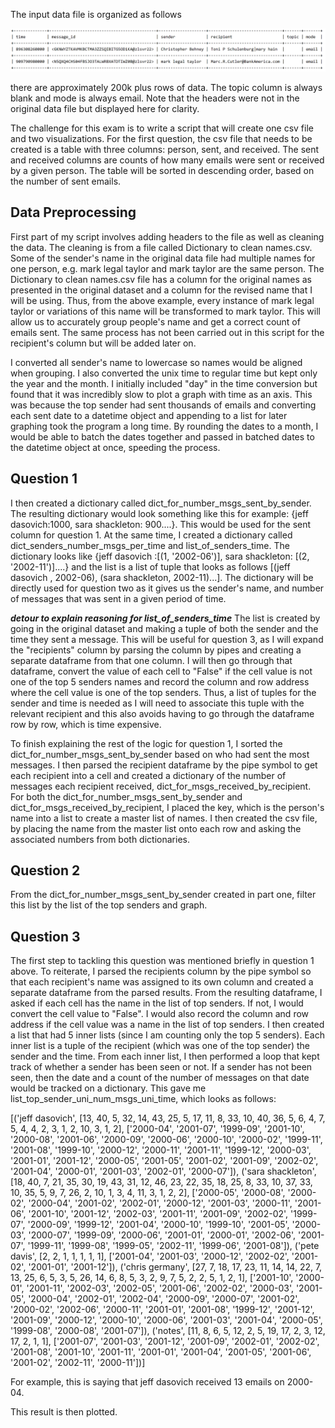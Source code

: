 The input data file is organized as follows

![](Images/image_for_markdown.PNG)

there are approximately 200k plus rows of data. The topic column is always blank and mode is always email. Note that the headers were not in
the original data file but displayed here for clarity. 

The challenge for this exam is to write a script that will create one csv file and two visualizations. For the first question, the csv file
that needs to be created is a table with three columns: person, sent, and received. The sent and received columns are counts of how many
emails were sent or received by a given person. The table will be sorted in descending order, based on the number of sent emails. 

## Data Preprocessing 
First part of my script involves adding headers to the file as well as cleaning the data. The cleaning is from a file called
Dictionary to clean names.csv. Some of the sender's name in the original data file had multiple names for one person, e.g.
mark legal taylor and mark taylor are the same person. The Dictionary to clean names.csv file has a column for the original names as presented
in the original dataset and a column for the revised name that I will be using. Thus, from the above example, every instance of 
mark legal taylor or variations of this name will be transformed to mark taylor. This will allow us to accurately group people's name and
get a correct count of emails sent. The same process has not been carried out in this script for the recipient's column but will be added
later on. 

I converted all sender's name to lowercase so names would be aligned when grouping. I also converted the unix time to regular time but kept
only the year and the month. I initially included "day" in the time conversion but found that it was incredibly slow to plot a graph with 
time as an axis. This was because the top sender had sent thousands of emails and converting each sent date to a datetime object and appending
to a list for later graphing took the program a long time. By rounding the dates to a month, I would be able to batch the dates together and
passed in batched dates to the datetime object at once, speeding the process. 

## Question 1
I then created a dictionary called dict_for_number_msgs_sent_by_sender. The resulting dictionary would look something like this for example:
{jeff dasovich:1000, sara shackleton: 900....}. This would be used for the sent column for question 1. At the same time, I created a dictionary
called dict_senders_number_msgs_per_time and list_of_senders_time. The dictionary looks like 
{jeff dasovich :[(1, '2002-06')], sara shackleton: [(2, '2002-11')]....} and the list is a list of tuple that looks as follows
[(jeff dasovich , 2002-06), (sara shackleton, 2002-11)...]. The dictionary will be directly used for question two as it gives us the sender's
name, and number of messages that was sent in a given period of time. 

***detour to explain reasoning for list_of_senders_time***
The list is created by going in the original dataset and making a tuple of both the sender and the time they sent a message. This will be useful for question 3, as I will expand the "recipients" column by parsing the
column by pipes and creating a separate dataframe from that one column. I will then go through that dataframe, convert the value of each cell to
"False" if the cell value is not one of the top 5 senders names and record the column and row address where the cell value is one of the
top senders. Thus, a list of tuples for the sender and time is needed as I will need to associate this tuple with the relevant recipient
and this also avoids having to go through the dataframe row by row, which is time expensive. 

To finish explaining the rest of the logic for question 1, I sorted the dict_for_number_msgs_sent_by_sender based on who had sent the most messages.
I then parsed the recipient dataframe by the pipe symbol to get each recipient into a cell and created a dictionary of the number of messages each recipient
received, dict_for_msgs_received_by_recipient. For both the dict_for_number_msgs_sent_by_sender and dict_for_msgs_received_by_recipient, I placed
the key, which is the person's name into a list to create a master list of names. I then created the csv file, by placing the name from the master
list onto each row and asking the associated numbers from both dictionaries. 

## Question 2
From the dict_for_number_msgs_sent_by_sender created in part one, filter this list by the list of the top senders and graph. 

## Question 3
The first step to tackling this question was mentioned briefly in question 1 above. To reiterate, I parsed the recipients column by the pipe
symbol so that each recipient's name was assigned to its own column and created a separate dataframe from the parsed results. From the resulting
dataframe, I asked if each cell has the name in the list of top senders. If not, I would convert the cell value to "False". I would also
record the column and row address if the cell value was a name in the list of top senders. I then created a list that had 5 inner lists (since
I am counting only the top 5 senders). Each inner list is a tuple of the recipient (which was one of the top sender) the sender and the time. 
From each inner list, I then performed a loop that kept track of whether a sender has been seen or not. If a sender has not been seen, 
then the date and a count of the number of messages on that date would be tracked on a dictionary. This gave me list_top_sender_uni_num_msgs_uni_time,
which looks as follows:

[('jeff dasovich', [13, 40, 5, 32, 14, 43, 25, 5, 17, 11, 8, 33, 10, 40, 36, 5, 6, 4, 7, 5, 4, 4, 2, 3, 1, 2, 10, 3, 1, 2], ['2000-04', '2001-07', '1999-09', '2001-10', '2000-08', '2001-06', '2000-09', '2000-06', '2000-10', '2000-02', '1999-11', '2001-08', '1999-10', '2000-12', '2000-11', '2001-11', '1999-12', '2000-03', '2001-01', '2001-12', '2000-05', '2001-05', '2001-02', '2001-09', '2002-02', '2001-04', '2000-01', '2001-03', '2002-01', '2000-07']), ('sara shackleton', [18, 40, 7, 21, 35, 30, 19, 43, 31, 12, 46, 23, 22, 35, 18, 25, 8, 33, 10, 37, 33, 10, 35, 5, 9, 7, 26, 2, 10, 1, 3, 4, 11, 3, 1, 2, 2], ['2000-05', '2000-08', '2000-02', '2000-04', '2001-02', '2002-01', '2000-12', '2001-03', '2000-11', '2001-06', '2001-10', '2001-12', '2002-03', '2001-11', '2001-09', '2002-02', '1999-07', '2000-09', '1999-12', '2001-04', '2000-10', '1999-10', '2001-05', '2000-03', '2000-07', '1999-09', '2000-06', '2001-01', '2000-01', '2002-06', '2001-07', '1999-11', '1999-08', '1999-05', '2002-11', '1999-06', '2001-08']), ('pete davis', [2, 2, 1, 1, 1, 1, 1], ['2001-04', '2001-03', '2000-12', '2002-02', '2001-02', '2001-01', '2001-12']), ('chris germany', [27, 7, 18, 17, 23, 11, 14, 14, 22, 7, 13, 25, 6, 5, 3, 5, 26, 14, 6, 8, 5, 3, 2, 9, 7, 5, 2, 2, 5, 1, 2, 1], ['2001-10', '2000-01', '2001-11', '2002-03', '2002-05', '2001-06', '2002-02', '2000-03', '2001-05', '2000-04', '2002-01', '2002-04', '2000-09', '2000-07', '2001-02', '2000-02', '2002-06', '2000-11', '2001-01', '2001-08', '1999-12', '2001-12', '2001-09', '2000-12', '2000-10', '2000-06', '2001-03', '2001-04', '2000-05', '1999-08', '2000-08', '2001-07']), ('notes', [11, 8, 6, 5, 12, 2, 5, 19, 17, 2, 3, 12, 17, 2, 1, 1], ['2001-07', '2001-03', '2001-12', '2001-09', '2002-01', '2002-02', '2001-08', '2001-10', '2001-11', '2001-01', '2001-04', '2001-05', '2001-06', '2001-02', '2002-11', '2000-11'])]
 
For example, this is saying that jeff dasovich received 13 emails on 2000-04. 

This result is then plotted. 
